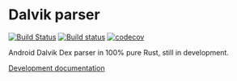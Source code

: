 # Dalvik parser

[![Build Status](https://travis-ci.org/SUPERAndroidAnalyzer/dalvik.svg?branch=develop)](https://travis-ci.org/SUPERAndroidAnalyzer/dalvik)
[![Build status](https://ci.appveyor.com/api/projects/status/nbtx303b8yi5bmuu/branch/develop?svg=true)](https://ci.appveyor.com/project/Razican/dalvik/branch/develop)
[![codecov](https://codecov.io/gh/SUPERAndroidAnalyzer/dalvik/branch/develop/graph/badge.svg)](https://codecov.io/gh/SUPERAndroidAnalyzer/dalvik)

Android Dalvik Dex parser in 100% pure Rust, still in development.

[Development documentation](https://superandroidanalyzer.github.io/dalvik)

